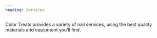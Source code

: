 ```yaml
---
heading: Services
---
```


Color Treats provides a variety of nail services, using the best quality materials and equipment you’ll find.